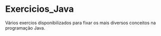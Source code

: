 # Exercicios_Java

Vários exercios disponibilizados para fixar os mais diversos conceitos na programação Java.
